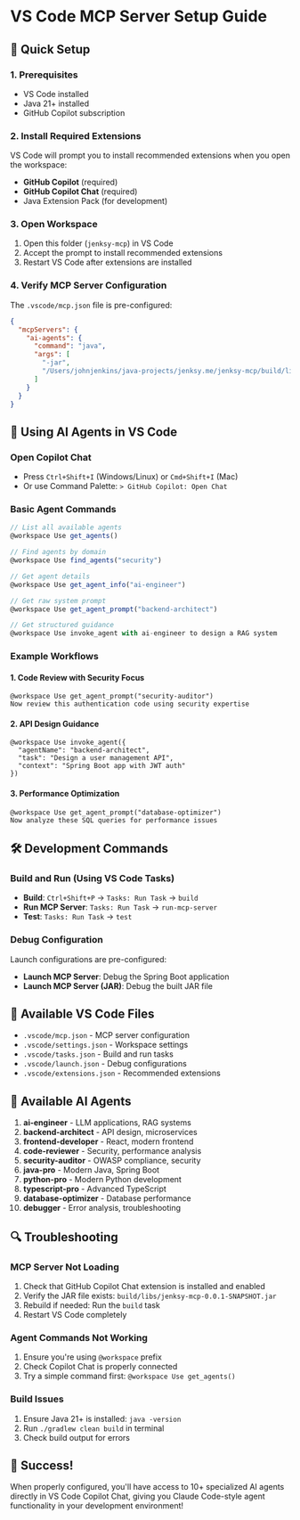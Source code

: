 # VS Code MCP Server Setup Guide

## 🎯 Quick Setup

### 1. Prerequisites
- VS Code installed
- Java 21+ installed
- GitHub Copilot subscription

### 2. Install Required Extensions
VS Code will prompt you to install recommended extensions when you open the workspace:
- **GitHub Copilot** (required)
- **GitHub Copilot Chat** (required)
- Java Extension Pack (for development)

### 3. Open Workspace
1. Open this folder (`jenksy-mcp`) in VS Code
2. Accept the prompt to install recommended extensions
3. Restart VS Code after extensions are installed

### 4. Verify MCP Server Configuration
The `.vscode/mcp.json` file is pre-configured:
```json
{
  "mcpServers": {
    "ai-agents": {
      "command": "java",
      "args": [
        "-jar",
        "/Users/johnjenkins/java-projects/jenksy.me/jenksy-mcp/build/libs/jenksy-mcp-0.0.1-SNAPSHOT.jar"
      ]
    }
  }
}
```

## 🚀 Using AI Agents in VS Code

### Open Copilot Chat
- Press `Ctrl+Shift+I` (Windows/Linux) or `Cmd+Shift+I` (Mac)
- Or use Command Palette: `> GitHub Copilot: Open Chat`

### Basic Agent Commands
```javascript
// List all available agents
@workspace Use get_agents()

// Find agents by domain
@workspace Use find_agents("security")

// Get agent details
@workspace Use get_agent_info("ai-engineer")

// Get raw system prompt
@workspace Use get_agent_prompt("backend-architect")

// Get structured guidance
@workspace Use invoke_agent with ai-engineer to design a RAG system
```

### Example Workflows

#### 1. Code Review with Security Focus
```
@workspace Use get_agent_prompt("security-auditor")
Now review this authentication code using security expertise
```

#### 2. API Design Guidance
```
@workspace Use invoke_agent({
  "agentName": "backend-architect",
  "task": "Design a user management API",
  "context": "Spring Boot app with JWT auth"
})
```

#### 3. Performance Optimization
```
@workspace Use get_agent_prompt("database-optimizer")
Now analyze these SQL queries for performance issues
```

## 🛠️ Development Commands

### Build and Run (Using VS Code Tasks)
- **Build**: `Ctrl+Shift+P` → `Tasks: Run Task` → `build`
- **Run MCP Server**: `Tasks: Run Task` → `run-mcp-server`
- **Test**: `Tasks: Run Task` → `test`

### Debug Configuration
Launch configurations are pre-configured:
- **Launch MCP Server**: Debug the Spring Boot application
- **Launch MCP Server (JAR)**: Debug the built JAR file

## 🔧 Available VS Code Files

- `.vscode/mcp.json` - MCP server configuration
- `.vscode/settings.json` - Workspace settings
- `.vscode/tasks.json` - Build and run tasks
- `.vscode/launch.json` - Debug configurations
- `.vscode/extensions.json` - Recommended extensions

## 🤖 Available AI Agents

1. **ai-engineer** - LLM applications, RAG systems
2. **backend-architect** - API design, microservices
3. **frontend-developer** - React, modern frontend
4. **code-reviewer** - Security, performance analysis
5. **security-auditor** - OWASP compliance, security
6. **java-pro** - Modern Java, Spring Boot
7. **python-pro** - Modern Python development
8. **typescript-pro** - Advanced TypeScript
9. **database-optimizer** - Database performance
10. **debugger** - Error analysis, troubleshooting

## 🔍 Troubleshooting

### MCP Server Not Loading
1. Check that GitHub Copilot Chat extension is installed and enabled
2. Verify the JAR file exists: `build/libs/jenksy-mcp-0.0.1-SNAPSHOT.jar`
3. Rebuild if needed: Run the `build` task
4. Restart VS Code completely

### Agent Commands Not Working
1. Ensure you're using `@workspace` prefix
2. Check Copilot Chat is properly connected
3. Try a simple command first: `@workspace Use get_agents()`

### Build Issues
1. Ensure Java 21+ is installed: `java -version`
2. Run `./gradlew clean build` in terminal
3. Check build output for errors

## 🎉 Success!

When properly configured, you'll have access to 10+ specialized AI agents directly in VS Code Copilot Chat, giving you Claude Code-style agent functionality in your development environment!